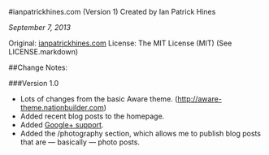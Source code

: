 #ianpatrickhines.com (Version 1)
Created by Ian Patrick Hines

*September 7, 2013*

Original: [ianpatrickhines.com](http://ianpatrickhines.com)
License: The MIT License (MIT) (See LICENSE.markdown)

##Change Notes:

###Version 1.0

- Lots of changes from the basic Aware theme. (http://aware-theme.nationbuilder.com)
- Added recent blog posts to the homepage.
- Added [Google+ support](http://www.ianpatrickhines.com/google_plus_support).
- Added the /photography section, which allows me to publish blog posts that are — basically — photo posts. 